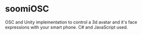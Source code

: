 # soomiOSC
OSC and Unity implementation to control a 3d avatar and it's face expressions with your smart phone. C# and JavaScript used.
